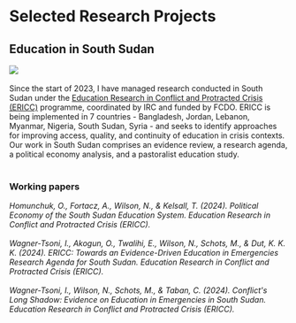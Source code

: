 # Selected Research Projects #
## Education in South Sudan ##
<a href="https://njwsn.github.io/pages/education-south-sudan"> <img src="https://njwsn.github.io/assets/images/education-ss-sd-1344-600.png"/> </a>
<br><br>
Since the start of 2023, I have managed research conducted in South Sudan under the <a href="https://inee.org/data-evidence/ericc">Education Research in Conflict and Protracted Crisis (ERICC)</a> programme, coordinated by IRC and funded by FCDO. ERICC is being implemented in 7 countries - Bangladesh, Jordan, Lebanon, Myanmar, Nigeria, South Sudan, Syria - and seeks to identify approaches for improving access, quality, and continuity of education in crisis contexts. Our work in South Sudan comprises an evidence review, a research agenda, a political economy analysis, and a pastoralist education study. 
<br><br>
### Working papers ###
_Homunchuk, O., Fortacz, A., Wilson, N., & Kelsall, T. (2024). Political Economy of the South Sudan Education System. Education Research in Conflict and Protracted Crisis (ERICC)._
<br><br>
_Wagner-Tsoni, I., Akogun, O., Twalihi, E., Wilson, N., Schots, M., & Dut, K. K. K. (2024). ERICC: Towards an Evidence-Driven Education in Emergencies Research Agenda for South Sudan. Education Research in Conflict and Protracted Crisis (ERICC)._
<br><br>
_Wagner-Tsoni, I., Wilson, N., Schots, M., & Taban, C. (2024). Conflict's Long Shadow: Evidence on Education in Emergencies in South Sudan. Education Research in Conflict and Protracted Crisis (ERICC)._ 
